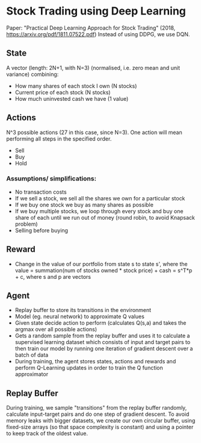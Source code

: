 # Stock Trading using Deep Learning


Paper: "Practical Deep Learning Approach for Stock Trading" (2018, https://arxiv.org/pdf/1811.07522.pdf)
Instead of using DDPG, we use DQN.

## State
A vector (length: 2N+1, with N=3) (normalised, i.e. zero mean and unit variance) combining:
- How many shares of each stock I own (N stocks)
- Current price of each stock (N stocks)
- How much uninvested cash we have (1 value)

## Actions
N^3 possible actions (27 in this case, since N=3). One action will mean performing all steps in the specified order.
- Sell
- Buy
- Hold

### Assumptions/ simplifications:
- No transaction costs
- If we sell a stock, we sell all the shares we own for a particular stock
- If we buy one stock we buy as many shares as possible
- If we buy multiple stocks, we loop through every stock and buy one share of each until we run out of money (round robin, to avoid Knapsack problem)
- Selling before buying

## Reward
- Change in the value of our portfolio from state s to state s', where the value = summation(num of stocks owned * stock price) + cash = s^T*p + c, where s and p are vectors

## Agent
- Replay buffer to store its transitions in the environment
- Model (eg. neural network) to approximate Q values
- Given state decide action to perform (calculates Q(s,a) and takes the argmax over all possible actions)
- Gets a random sample from the replay buffer and uses it to calculate a supervised learning dataset which consists of input and target pairs to then train our model by running one iteration of gradient descent over a batch of data
- During training, the agent stores states, actions and rewards and perform Q-Learning updates in order to train the Q function approximator

## Replay Buffer
During training, we sample "transitions" from the replay buffer randomly, calculate input-target pairs and do one step of gradient descent.
To avoid memory leaks with bigger datasets, we create our own circular buffer, using fixed-size arrays (so that space complexity is constant) and using a pointer to keep track of the oldest value.
